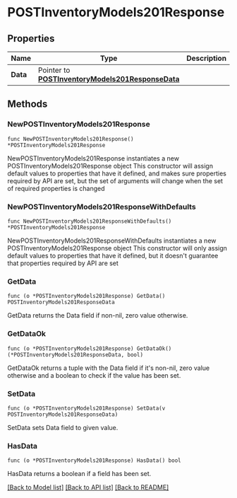 # POSTInventoryModels201Response

## Properties

Name | Type | Description | Notes
------------ | ------------- | ------------- | -------------
**Data** | Pointer to [**POSTInventoryModels201ResponseData**](POSTInventoryModels201ResponseData.md) |  | [optional] 

## Methods

### NewPOSTInventoryModels201Response

`func NewPOSTInventoryModels201Response() *POSTInventoryModels201Response`

NewPOSTInventoryModels201Response instantiates a new POSTInventoryModels201Response object
This constructor will assign default values to properties that have it defined,
and makes sure properties required by API are set, but the set of arguments
will change when the set of required properties is changed

### NewPOSTInventoryModels201ResponseWithDefaults

`func NewPOSTInventoryModels201ResponseWithDefaults() *POSTInventoryModels201Response`

NewPOSTInventoryModels201ResponseWithDefaults instantiates a new POSTInventoryModels201Response object
This constructor will only assign default values to properties that have it defined,
but it doesn't guarantee that properties required by API are set

### GetData

`func (o *POSTInventoryModels201Response) GetData() POSTInventoryModels201ResponseData`

GetData returns the Data field if non-nil, zero value otherwise.

### GetDataOk

`func (o *POSTInventoryModels201Response) GetDataOk() (*POSTInventoryModels201ResponseData, bool)`

GetDataOk returns a tuple with the Data field if it's non-nil, zero value otherwise
and a boolean to check if the value has been set.

### SetData

`func (o *POSTInventoryModels201Response) SetData(v POSTInventoryModels201ResponseData)`

SetData sets Data field to given value.

### HasData

`func (o *POSTInventoryModels201Response) HasData() bool`

HasData returns a boolean if a field has been set.


[[Back to Model list]](../README.md#documentation-for-models) [[Back to API list]](../README.md#documentation-for-api-endpoints) [[Back to README]](../README.md)



